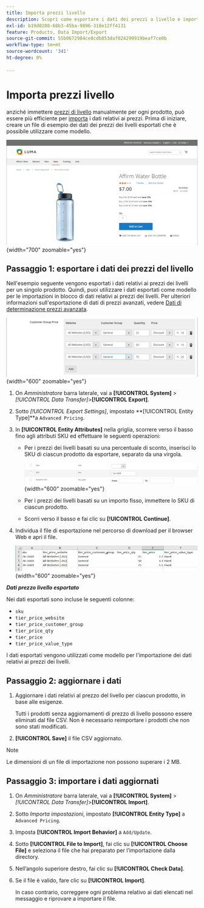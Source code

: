 ```yaml
---
title: Importa prezzi livello
description: Scopri come esportare i dati dei prezzi a livello e importare i dati aggiornati.
exl-id: b19d0208-68b3-45ba-9896-318e12ff4131
feature: Products, Data Import/Export
source-git-commit: 55b0672984ce8cdb853daf024299919beaf7ce0b
workflow-type: tm+mt
source-wordcount: '341'
ht-degree: 0%

---
```


# Importa prezzi livello

anziché immettere [prezzi di livello](../catalog/product-price-tier.md) manualmente per ogni prodotto, può essere più efficiente per [importa](data-import.md) i dati relativi ai prezzi. Prima di iniziare, creare un file di esempio dei dati dei prezzi dei livelli esportati che è possibile utilizzare come modello.

![Esempio di vetrina - prezzi su più livelli](./assets/storefront-tier-pricing-water-bottle.png){width="700" zoomable="yes"}

## Passaggio 1: esportare i dati dei prezzi del livello

Nell&#39;esempio seguente vengono esportati i dati relativi ai prezzi dei livelli per un singolo prodotto. Quindi, puoi utilizzare i dati esportati come modello per le importazioni in blocco di dati relativi ai prezzi dei livelli. Per ulteriori informazioni sull&#39;esportazione di dati di prezzi avanzati, vedere [Dati di determinazione prezzi avanzata](data-attributes-product.md#advanced-pricing-attributes).

![Prezzi su più livelli del prodotto](./assets/price-tier-customer-group-discount.png){width="600" zoomable="yes"}

1. On _Amministratore_ barra laterale, vai a  **[!UICONTROL System]** > _[!UICONTROL Data Transfer]_>**[!UICONTROL Export]**.

1. Sotto _[!UICONTROL Export Settings]_, impostato **[!UICONTROL Entity Type]**a `Advanced Pricing`.

1. In **[!UICONTROL Entity Attributes]** nella griglia, scorrere verso il basso fino agli attributi SKU ed effettuare le seguenti operazioni:

   - Per i prezzi dei livelli basati su una percentuale di sconto, inserisci lo SKU di ciascun prodotto da esportare, separato da una virgola.

     ![Esportazione dati - SKU prodotto](./assets/price-tier-export-sku.png){width="600" zoomable="yes"}

   - Per i prezzi dei livelli basati su un importo fisso, immettere lo SKU di ciascun prodotto.

   - Scorri verso il basso e fai clic su **[!UICONTROL Continue]**.

1. Individua il file di esportazione nel percorso di download per il browser Web e apri il file.

   ![Esempio: dati del prezzo del livello sconto del gruppo di clienti esportato](./assets/price-tier-customer-group-discount-export.png){width="600" zoomable="yes"}

**_Dati prezzo livello esportato_**

Nei dati esportati sono incluse le seguenti colonne:

- `sku`
- `tier_price_website`
- `tier_price_customer_group`
- `tier_price_qty`
- `tier_price`
- `tier_price_value_type`

I dati esportati vengono utilizzati come modello per l&#39;importazione dei dati relativi ai prezzi dei livelli.

## Passaggio 2: aggiornare i dati

1. Aggiornare i dati relativi al prezzo del livello per ciascun prodotto, in base alle esigenze.

   Tutti i prodotti senza aggiornamenti di prezzo di livello possono essere eliminati dal file CSV. Non è necessario reimportare i prodotti che non sono stati modificati.

1. **[!UICONTROL Save]** il file CSV aggiornato.

>[!NOTE]
>
>Le dimensioni di un file di importazione non possono superare i 2 MB.

## Passaggio 3: importare i dati aggiornati

1. On _Amministratore_ barra laterale, vai a **[!UICONTROL System]** > _[!UICONTROL Data Transfer]_>**[!UICONTROL Import]**.

1. Sotto _Importa impostazioni_, impostato **[!UICONTROL Entity Type]** a `Advanced Pricing`.

1. Imposta **[!UICONTROL Import Behavior]** a `Add/Update`.

1. Sotto **[!UICONTROL File to Import]**, fai clic su **[!UICONTROL Choose File]** e seleziona il file che hai preparato per l’importazione dalla directory.

1. Nell’angolo superiore destro, fai clic su **[!UICONTROL Check Data]**.

1. Se il file è valido, fare clic su **[!UICONTROL Import]**.

   In caso contrario, correggere ogni problema relativo ai dati elencati nel messaggio e riprovare a importare il file.
